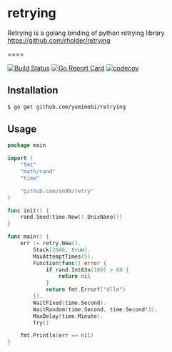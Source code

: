# retrying
Retrying is a golang binding of python retrying library https://github.com/rholder/retrying

====

[![Build Status](https://travis-ci.org/yumimobi/retrying.svg?branch=master)](https://travis-ci.org/yumimobi/retrying)
[![Go Report Card](http://goreportcard.com/badge/yumimobi/retrying)](http://goreportcard.com/report/yumimobi/retrying)
[![codecov](https://codecov.io/gh/yumimobi/retrying/branch/master/graph/badge.svg)](https://codecov.io/gh/yumimobi/retrying)


## Installation

```bash
$ go get github.com/yumimobi/retrying
```

## Usage

```go
package main

import (
	"fmt"
	"math/rand"
	"time"

	"github.com/on99/retry"
)

func init() {
	rand.Seed(time.Now().UnixNano())
}

func main() {
	err := retry.New().
		Stack(2048, true).
		MaxAttemptTimes(5).
		Function(func() error {
			if rand.Int63n(100) > 80 {
				return nil
			}
			return fmt.Errorf("dllm")
		}).
		WaitFixed(time.Second).
		WaitRandom(time.Second, time.Second*3).
		MaxDelay(time.Minute).
		Try()

	fmt.Println(err == nil)
}
```
